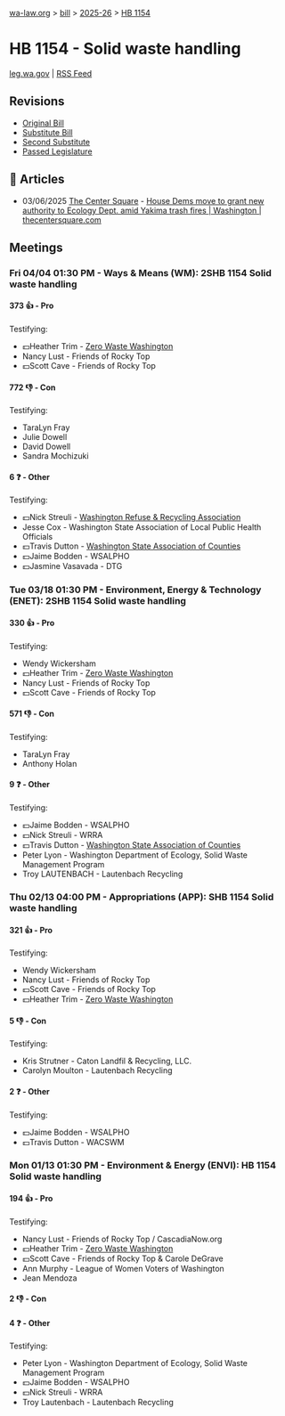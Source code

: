 [wa-law.org](/) > [bill](/bill/) > [2025-26](/bill/2025-26/) > [HB 1154](/bill/2025-26/hb/1154/)

# HB 1154 - Solid waste handling
[leg.wa.gov](https://app.leg.wa.gov/billsummary?BillNumber=1154&Year=2025&Initiative=false) | [RSS Feed](./rss.xml)

## Revisions
* [Original Bill](1/)
* [Substitute Bill](S/)
* [Second Substitute](S2/)
* [Passed Legislature](S2.PL/)

## 📰 Articles
* 03/06/2025 [The Center Square](/org/the_center_square/) - [House Dems move to grant new authority to Ecology Dept. amid Yakima trash fires | Washington | thecentersquare.com](https://www.thecentersquare.com/washington/article_05fb14d0-fadd-11ef-b984-67b70fff5b2f.html#:~:text=Second%20Substitute%20House%20Bill%201154)

## Meetings
### Fri 04/04 01:30 PM - Ways & Means (WM): 2SHB 1154 Solid waste handling
#### 373 👍 - Pro
Testifying:
* 💵Heather Trim - [Zero Waste Washington](/org/zero_waste_washington/)
* Nancy Lust - Friends of Rocky Top
* 💵Scott Cave - Friends of Rocky Top

#### 772 👎 - Con
Testifying:
* TaraLyn Fray
* Julie Dowell
* David Dowell
* Sandra Mochizuki

#### 6 ❓ - Other
Testifying:
* 💵Nick Streuli - [Washington Refuse & Recycling Association](/org/washington_refuse_&_recycling_association/)
* Jesse Cox - Washington State Association of Local Public Health Officials
* 💵Travis Dutton - [Washington State Association of Counties](/org/washington_state_association_of_counties/)
* 💵Jaime Bodden - WSALPHO
* 💵Jasmine Vasavada - DTG

### Tue 03/18 01:30 PM - Environment, Energy & Technology (ENET): 2SHB 1154 Solid waste handling
#### 330 👍 - Pro
Testifying:
* Wendy Wickersham
* 💵Heather Trim - [Zero Waste Washington](/org/zero_waste_washington/)
* Nancy Lust - Friends of Rocky Top
* 💵Scott Cave - Friends of Rocky Top

#### 571 👎 - Con
Testifying:
* TaraLyn Fray
* Anthony Holan

#### 9 ❓ - Other
Testifying:
* 💵Jaime Bodden - WSALPHO
* 💵Nick Streuli - WRRA
* 💵Travis Dutton - [Washington State Association of Counties](/org/washington_state_association_of_counties/)
* Peter Lyon - Washington Department of Ecology, Solid Waste Management Program
* Troy LAUTENBACH - Lautenbach Recycling

### Thu 02/13 04:00 PM - Appropriations (APP): SHB 1154 Solid waste handling
#### 321 👍 - Pro
Testifying:
* Wendy Wickersham
* Nancy Lust - Friends of Rocky Top
* 💵Scott Cave - Friends of Rocky Top
* 💵Heather Trim - [Zero Waste Washington](/org/zero_waste_washington/)

#### 5 👎 - Con
Testifying:
* Kris Strutner - Caton Landfil & Recycling, LLC.
* Carolyn Moulton - Lautenbach Recycling

#### 2 ❓ - Other
Testifying:
* 💵Jaime Bodden - WSALPHO
* 💵Travis Dutton - WACSWM

### Mon 01/13 01:30 PM - Environment & Energy (ENVI): HB 1154 Solid waste handling
#### 194 👍 - Pro
Testifying:
* Nancy Lust - Friends of Rocky Top / CascadiaNow.org
* 💵Heather Trim - [Zero Waste Washington](/org/zero_waste_washington/)
* 💵Scott Cave - Friends of Rocky Top & Carole DeGrave
* Ann Murphy - League of Women Voters of Washington
* Jean Mendoza

#### 2 👎 - Con

#### 4 ❓ - Other
Testifying:
* Peter Lyon - Washington Department of Ecology, Solid Waste Management Program
* 💵Jaime Bodden - WSALPHO
* 💵Nick Streuli - WRRA
* Troy Lautenbach - Lautenbach Recycling
